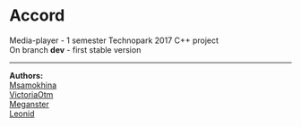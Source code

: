 # Accord
Media-player - 1 semester Technopark 2017 C++ project
<br/>
On branch **dev** - first stable version
***
**Authors:** <br/>
[Msamokhina](https://github.com/msamokhina)<br/>
[VictoriaOtm](https://github.com/VictoriaOtm)<br/>
[Meganster](https://github.com/Meganster)<br/>
[Leonid](https://github.com/PihPuhDevelopment)<br/>
